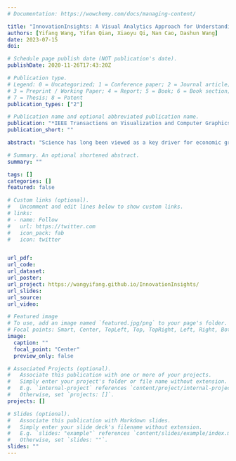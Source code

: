 ```yaml
---
# Documentation: https://wowchemy.com/docs/managing-content/

title: "InnovationInsights: A Visual Analytics Approach for Understanding the Dual Frontiers between Science and Technology"
authors: [Yifang Wang, Yifan Qian, Xiaoyu Qi, Nan Cao, Dashun Wang]
date: 2023-07-15
doi:

# Schedule page publish date (NOT publication's date).
publishDate: 2020-11-26T17:43:20Z

# Publication type.
# Legend: 0 = Uncategorized; 1 = Conference paper; 2 = Journal article;
# 3 = Preprint / Working Paper; 4 = Report; 5 = Book; 6 = Book section;
# 7 = Thesis; 8 = Patent
publication_types: ["2"]

# Publication name and optional abbreviated publication name.
publication: "*IEEE Transactions on Visualization and Computer Graphics (Accepted)*"
publication_short: ""

abstract: "Science has long been viewed as a key driver for economic growth and rising standards of living. Knowledge about how scientific advances support marketplace inventions is therefore essential for understanding the role of science in propelling real-world applications and technological progress. The increasing availability of large-scale datasets tracing scientific publications and patented inventions and the complex interactions among them offers us new opportunities to explore the evolving dual frontiers of science and technology at an unprecedented level of scale and detail. Yet we lack suitable visual analytics approaches to effectively analyze such complex interactions. Here we introduce InnovationInsights, an interactive visual analysis system for researchers, research institutions, and policymakers to explore the complex linkages between science and technology, and identify critical innovations, inventors, and potential partners. The system first identifies important associations between scientific papers and patented inventions through a set of statistical measures introduced by our experts from the field of Science of Science. A series of visualization views are then used to present these associations in the data context. In particular, we introduce the Interplay Graph to visualize patterns and insights derived from the data, helping users effectively navigate citation relationships between papers and patents. It thereby helps them identify the origins of technical inventions and the impact of scientific research. We evaluate the system through two case studies with experts followed by expert interviews. We further engage a premier research institution to test-run the system, helping its institution leaders to extract new insights for innovation. Through both case studies and the engagement project, we find that our system not only fulfills our original purposes of design, allowing users to better identify the sources of technical inventions and understand the broad impact of scientific research; it also enables an array of new applications for researchers and research institutions, ranging from identifying untapped innovation potentials within an institution to forging new collaboration opportunities between science and industry."

# Summary. An optional shortened abstract.
summary: ""

tags: []
categories: []
featured: false

# Custom links (optional).
#   Uncomment and edit lines below to show custom links.
# links:
# - name: Follow
#   url: https://twitter.com
#   icon_pack: fab
#   icon: twitter


url_pdf: 
url_code:
url_dataset:
url_poster:
url_project: https://wangyifang.github.io/InnovationInsights/
url_slides:
url_source:
url_video:

# Featured image
# To use, add an image named `featured.jpg/png` to your page's folder. 
# Focal points: Smart, Center, TopLeft, Top, TopRight, Left, Right, BottomLeft, Bottom, BottomRight.
image:
  caption: ""
  focal_point: "Center"
  preview_only: false

# Associated Projects (optional).
#   Associate this publication with one or more of your projects.
#   Simply enter your project's folder or file name without extension.
#   E.g. `internal-project` references `content/project/internal-project/index.md`.
#   Otherwise, set `projects: []`.
projects: []

# Slides (optional).
#   Associate this publication with Markdown slides.
#   Simply enter your slide deck's filename without extension.
#   E.g. `slides: "example"` references `content/slides/example/index.md`.
#   Otherwise, set `slides: ""`.
slides: ""
---
```

